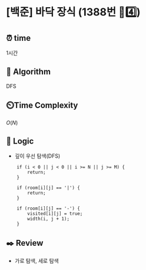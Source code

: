 # [백준] 바닥 장식 (1388번 🩶4️⃣)

## ⏰  **time**

1시간

## :pushpin: **Algorithm**

DFS

## ⏲️**Time Complexity**

$O(N)$

## :round_pushpin: **Logic**

- 깊이 우선 탐색(DFS)
```
	if (i < 0 || j < 0 || i >= N || j >= M) {
		return;
	}

	if (room[i][j] == '|') {
		return;
	}

	if (room[i][j] == '-') {
		visited[i][j] = true;
		width(i, j + 1);
	}
```

## :black_nib: **Review**
- 가로 탐색, 세로 탐색
